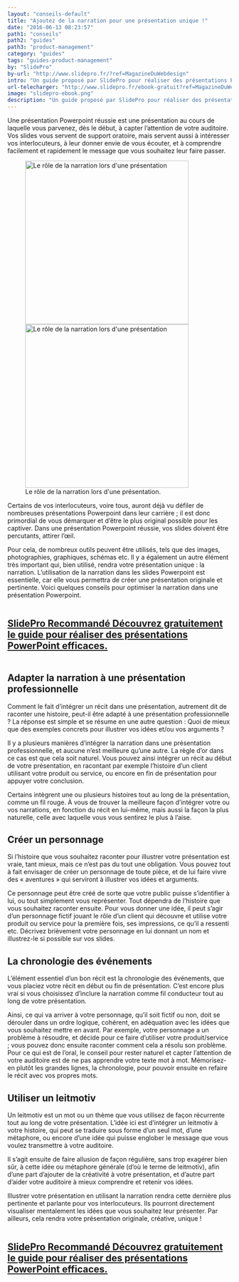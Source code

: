 ```yaml
---
layout: "conseils-default"
title: "Ajoutez de la narration pour une présentation unique !"
date: "2016-06-13 08:23:57"
path1: "conseils"
path2: "guides"
path3: "product-management"
category: "guides"
tags: "guides-product-management"
by: "SlidePro"
by-url: "http://www.slidepro.fr/?ref=MagazineDuWebdesign"
intro: "Un guide proposé par SlidePro pour réaliser des présentations PowerPoint efficaces. Voici un des points que vous pourrez retrouver dans leur [e-book gratuit](http://www.slidepro.fr/ebook-gratuit?ref=MagazineDuWebdesign)."
url-telecharger: "http://www.slidepro.fr/ebook-gratuit?ref=MagazineDuWebdesign"
image: "slidepro-ebook.png"
description: "Un guide proposé par SlidePro pour réaliser des présentations PowerPoint efficaces."
---
```


Une présentation Powerpoint réussie est une présentation au cours de laquelle vous parvenez, dès le début, à capter l’attention de votre auditoire. Vos slides vous servent de support oratoire, mais servent aussi à intéresser vos interlocuteurs, à leur donner envie de vous écouter, et à comprendre facilement et rapidement le message que vous souhaitez leur faire passer.

<figure class="figure-img mod-note-img">
  <img data-interchange="[https://s3-eu-west-1.amazonaws.com/mdw-images/small/ressources-web-slide-pro.jpg, (small)],[https://s3-eu-west-1.amazonaws.com/mdw-images/medium/ressources-web-slide-pro.jpg, (medium)],[https://s3-eu-west-1.amazonaws.com/mdw-images/large/ressources-web-slide-pro.jpg, (large)]" class="note-container-img" alt="Le rôle de la narration lors d'une présentation" width="367" height="auto" />
  <noscript><img src="https://s3-eu-west-1.amazonaws.com/mdw-images/large/ressources-web-slide-pro.jpg" alt="Le rôle de la narration lors d'une présentation" width="367" height="auto" /></noscript>
  <figcaption>Le rôle de la narration lors d'une présentation.</figcaption>
</figure>

Certains de vos interlocuteurs, voire tous, auront déjà vu défiler de nombreuses présentations Powerpoint dans leur carrière ; il est donc primordial de vous démarquer et d’être le plus original possible pour les captiver. Dans une présentation Powerpoint réussie, vos slides doivent être percutants, attirer l’œil.

Pour cela, de nombreux outils peuvent être utilisés, tels que des images, photographies, graphiques, schémas etc. Il y a également un autre élément très important qui, bien utilisé, rendra votre présentation unique : la narration. L’utilisation de la narration dans les slides Powerpoint est essentielle, car elle vous permettra de créer une présentation originale et pertinente. Voici quelques conseils pour optimiser la narration dans une présentation Powerpoint.

<div class="section-carte-index-panel">
  <a onclick="ga('send', 'event', 'Publicite', 'click', 'SlidePro ebook carte bottom article');" href="http://www.slidepro.fr/ebook-gratuit?ref=MagazineDuWebdesign" title="guide pour réaliser des présentations PowerPoint efficaces" target="_blank" rel="nofollow">
    <article class="carte-article-secondaire mod-ads">
      <div class="row collapse">
        <div class="small-3 medium-2 columns">
          <div class="rounded-img-d64 mod-ads" data-interchange="[https://s3-eu-west-1.amazonaws.com/mdw-images/xsmall/slidepro-ebook.png, (small)]" data-uuid="interchange-if5cwx8k1" style="background-image: url(https://s3-eu-west-1.amazonaws.com/mdw-images/xsmall/slidepro-ebook.png);"></div>
        </div>
        <div class="small-9 medium-10 columns">
          <h1 class="carte-article-secondaire-post-title mod-ads-index-panel-title mod-job-title">
            <span class="left job--entreprise">SlidePro <span class="label--new">Recommandé</span></span>
            <span class="job--description">Découvrez gratuitement le guide pour réaliser des présentations PowerPoint efficaces.</span>
          </h1>
        </div>
      </div>
    </article>
  </a>
</div>

## Adapter la narration à une présentation professionnelle

Comment le fait d’intégrer un récit dans une présentation, autrement dit de raconter une histoire, peut-il être adapté à une présentation professionnelle ? La réponse est simple et se résume en une autre question : Quoi de mieux que des exemples concrets pour illustrer vos idées et/ou vos arguments ?

Il y a plusieurs manières d’intégrer la narration dans une présentation professionnelle, et aucune n’est meilleure qu’une autre. La règle d’or dans ce cas est que cela soit naturel. Vous pouvez ainsi intégrer un récit au début de votre présentation, en racontant par exemple l’histoire d’un client utilisant votre produit ou service, ou encore en fin de présentation pour appuyer votre conclusion.

Certains intègrent une ou plusieurs histoires tout au long de la présentation, comme un fil rouge. À vous de trouver la meilleure façon d’intégrer votre ou vos narrations, en fonction du récit en lui-même, mais aussi la façon la plus naturelle, celle avec laquelle vous vous sentirez le plus à l’aise.

## Créer un personnage

Si l’histoire que vous souhaitez raconter pour illustrer votre présentation est vraie, tant mieux, mais ce n’est pas du tout une obligation. Vous pouvez tout à fait envisager de créer un personnage de toute pièce, et de lui faire vivre des « aventures » qui serviront à illustrer vos idées et arguments.

Ce personnage peut être créé de sorte que votre public puisse s’identifier à lui, ou tout simplement vous représenter. Tout dépendra de l’histoire que vous souhaitez raconter ensuite. Pour vous donner une idée, il peut s’agir d’un personnage fictif jouant le rôle d’un client qui découvre et utilise votre produit ou service pour la première fois, ses impressions, ce qu’il a ressenti etc. Décrivez brièvement votre personnage en lui donnant un nom et illustrez-le si possible sur vos slides.

## La chronologie des événements

L’élément essentiel d’un bon récit est la chronologie des événements, que vous placiez votre récit en début ou fin de présentation. C’est encore plus vrai si vous choisissez d’inclure la narration comme fil conducteur tout au long de votre présentation.

Ainsi, ce qui va arriver à votre personnage, qu’il soit fictif ou non, doit se dérouler dans un ordre logique, cohérent, en adéquation avec les idées que vous souhaitez mettre en avant. Par exemple, votre personnage a un problème à résoudre, et décide pour ce faire d’utiliser votre produit/service ; vous pouvez donc ensuite raconter comment cela a résolu son problème. Pour ce qui est de l’oral, le conseil pour rester naturel et capter l’attention de votre auditoire est de ne pas apprendre votre texte mot à mot. Mémorisez-en plutôt les grandes lignes, la chronologie, pour pouvoir ensuite en refaire le récit avec vos propres mots.

## Utiliser un leitmotiv
Un leitmotiv est un mot ou un thème que vous utilisez de façon récurrente tout au long de votre présentation. L’idée ici est d’intégrer un leitmotiv à votre histoire, qui peut se traduire sous forme d’un seul mot, d’une métaphore, ou encore d’une idée qui puisse englober le message que vous voulez transmettre à votre auditoire.

Il s’agit ensuite de faire allusion de façon régulière, sans trop exagérer bien sûr, à cette idée ou métaphore générale (d’où le terme de leitmotiv), afin d’une part d’ajouter de la créativité à votre présentation, et d’autre part d’aider votre auditoire à mieux comprendre et retenir vos idées.

Illustrer votre présentation en utilisant la narration rendra cette dernière plus pertinente et parlante pour vos interlocuteurs. Ils pourront directement visualiser mentalement les idées que vous souhaitez leur présenter. Par ailleurs, cela rendra votre présentation originale, créative, unique !

<div class="section-carte-index-panel">
  <a onclick="ga('send', 'event', 'Publicite', 'click', 'SlidePro ebook carte bottom article');" href="http://www.slidepro.fr/ebook-gratuit?ref=MagazineDuWebdesign" title="guide pour réaliser des présentations PowerPoint efficaces" target="_blank" rel="nofollow">
    <article class="carte-article-secondaire mod-ads">
      <div class="row collapse">
        <div class="small-3 medium-2 columns">
          <div class="rounded-img-d64 mod-ads" data-interchange="[https://s3-eu-west-1.amazonaws.com/mdw-images/xsmall/slidepro-ebook.png, (small)]" data-uuid="interchange-if5cwx8k1" style="background-image: url(https://s3-eu-west-1.amazonaws.com/mdw-images/xsmall/slidepro-ebook.png);"></div>
        </div>
        <div class="small-9 medium-10 columns">
          <h1 class="carte-article-secondaire-post-title mod-ads-index-panel-title mod-job-title">
            <span class="left job--entreprise">SlidePro <span class="label--new">Recommandé</span></span>
            <span class="job--description">Découvrez gratuitement le guide pour réaliser des présentations PowerPoint efficaces.</span>
          </h1>
        </div>
      </div>
    </article>
  </a>
</div>
